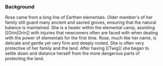 


### Background
Rose came from a long line of Earthen elementals. Older member's of her family still guard many ancient and sacred groves, ensuring that the natural balance is maintained. She is a healer within the elemental camp, assisting [[Orin|Orin]] with injuries that newcomers often are faced with when dealing with the power of elementals for the first time.
Rose, much like her name, is delicate and gentle yet very firm and deeply rooted. She is often very protective of her family and the land. 
After having [[Twig]] she began to settle down and distance herself from the more dangerous parts of protecting the land.